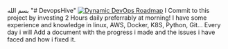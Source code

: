 بسم الله 
"# DevopsHive" 
[![Dynamic DevOps Roadmap](https://devopshive.net/badges/dynamic-devops-roadmap.svg)](https://github.com/DevOpsHiveHQ/dynamic-devops-roadmap)
I Commit to this project by investing 2 Hours daily preferrably at morning!
I have some experience and knowledge in linux, AWS, Docker, K8S, Python, Git...
Every day i will Add a document with the progress i made and the issues i have faced and how i fixed it.
